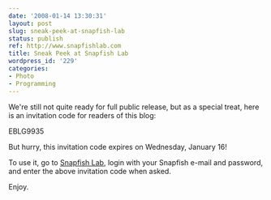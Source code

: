 ```yaml
---
date: '2008-01-14 13:30:31'
layout: post
slug: sneak-peek-at-snapfish-lab
status: publish
ref: http://www.snapfishlab.com
title: Sneak Peek at Snapfish Lab
wordpress_id: '229'
categories:
- Photo
- Programming
---
```


We're still not quite ready for full public release, but as a special treat, here is an invitation code for readers of this blog:

  EBLG9935

But hurry, this invitation code expires on Wednesday, January 16!

To use it, go to [Snapfish Lab](http://www.snapfishlab.com), login with your Snapfish e-mail and password, and enter the above invitation code when asked.

Enjoy.

